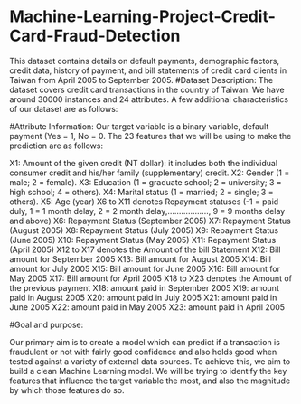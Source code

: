 # Machine-Learning-Project-Credit-Card-Fraud-Detection
This dataset contains details on default payments, demographic factors, credit data, history of payment, and bill statements of credit card clients in Taiwan from April 2005 to September 2005.
#Dataset Description:
The dataset covers credit card transactions in the country of Taiwan. We have around 30000 instances and 24 attributes. A few additional characteristics of our dataset are as follows:

#Attribute Information:
Our target variable is a binary variable, default payment (Yes = 1, No = 0. The 23 features that we will be using to make the prediction are as follows:

X1: Amount of the given credit (NT dollar): it includes both the individual consumer credit and his/her family (supplementary) credit.
X2: Gender (1 = male; 2 = female).
X3: Education (1 = graduate school; 2 = university; 3 = high school; 4 = others).
X4: Marital status (1 = married; 2 = single; 3 = others).
X5: Age (year)
X6 to X11 denotes Repayment statuses (-1 = paid duly, 1 = 1 month delay, 2 = 2 month delay,………………, 9 = 9 months delay and above)
X6: Repayment Status (September 2005)
X7: Repayment Status (August 2005)
X8: Repayment Status (July 2005)
X9: Repayment Status (June 2005)
X10: Repayment Status (May 2005)
X11: Repayment Status (April 2005)
X12 to X17 denotes the Amount of the bill Statement
X12: Bill amount for September 2005
X13: Bill amount for August 2005
X14: Bill amount for July 2005
X15: Bill amount for June 2005
X16: Bill amount for May 2005
X17: Bill amount for April 2005
X18 to X23 denotes the Amount of the previous payment
X18: amount paid in September 2005
X19: amount paid in August 2005
X20: amount paid in July 2005
X21: amount paid in June 2005
X22: amount paid in May 2005
X23: amount paid in April 2005

#Goal and purpose:

Our primary aim is to create a model which can predict if a transaction is fraudulent or not with fairly good confidence and also holds good when tested against a variety of external data sources. To achieve this, we aim to build a clean Machine Learning model. We will be trying to identify the key features that influence the target variable the most, and also the magnitude by which those features do so.
